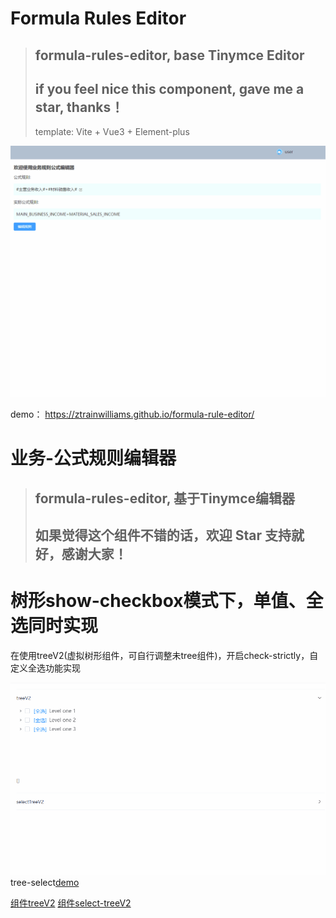 
# Formula Rules Editor

> ## formula-rules-editor, base Tinymce Editor
> 
> ## if you feel nice this component, gave me a star, thanks！
> 
> template: Vite + Vue3 + Element-plus 



![](./src/assets/image/formula-rule-handle.gif)

demo： https://ztrainwilliams.github.io/formula-rule-editor/


# 业务-公式规则编辑器

> ## formula-rules-editor, 基于Tinymce编辑器
> 
> ## 如果觉得这个组件不错的话，欢迎 Star 支持就好，感谢大家！
> 




# 树形show-checkbox模式下，单值、全选同时实现

在使用treeV2(虚拟树形组件，可自行调整未tree组件)，开启check-strictly，自定义全选功能实现

![](./src/assets/image/select-tree.gif)
tree-select[demo](https://ztrainwilliams.github.io/formula-rule-editor/#/select-tree)

[组件treeV2](https://github.com/ZTrainWilliams/formula-rule-editor/tree/master/src/components/treeV2/index.vue)
[组件select-treeV2](https://github.com/ZTrainWilliams/formula-rule-editor/tree/master/src/components/select-treeV2/index.vue)

